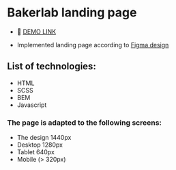 # Bakerlab landing page

- 👀 [DEMO LINK](https://sheva10barca.github.io/bakerlab-landing/)

- Implemented landing page according to [Figma design](https://www.figma.com/file/dY3izAm0Vspsmra4lQWQIP/Bakerlab-FE-students?node-id=0%3A1)

## List of technologies:
- HTML
- SCSS
- BEM
- Javascript

### The page is adapted to the following screens:
- The design 1440px
- Desktop 1280px
- Tablet 640px
- Mobile (> 320px)
